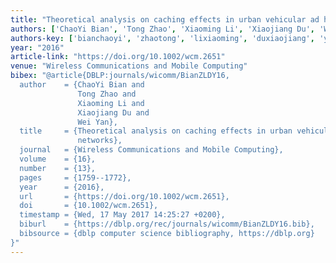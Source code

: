 ```yaml
---
title: "Theoretical analysis on caching effects in urban vehicular ad hoc networks"
authors: ['ChaoYi Bian', 'Tong Zhao', 'Xiaoming Li', 'Xiaojiang Du', 'Wei Yan']
authors-key: ['bianchaoyi', 'zhaotong', 'lixiaoming', 'duxiaojiang', 'yanwei']
year: "2016"
article-link: "https://doi.org/10.1002/wcm.2651"
venue: "Wireless Communications and Mobile Computing"
bibex: "@article{DBLP:journals/wicomm/BianZLDY16,
  author    = {ChaoYi Bian and
               Tong Zhao and
               Xiaoming Li and
               Xiaojiang Du and
               Wei Yan},
  title     = {Theoretical analysis on caching effects in urban vehicular ad hoc
               networks},
  journal   = {Wireless Communications and Mobile Computing},
  volume    = {16},
  number    = {13},
  pages     = {1759--1772},
  year      = {2016},
  url       = {https://doi.org/10.1002/wcm.2651},
  doi       = {10.1002/wcm.2651},
  timestamp = {Wed, 17 May 2017 14:25:27 +0200},
  biburl    = {https://dblp.org/rec/journals/wicomm/BianZLDY16.bib},
  bibsource = {dblp computer science bibliography, https://dblp.org}
}"
---
```

